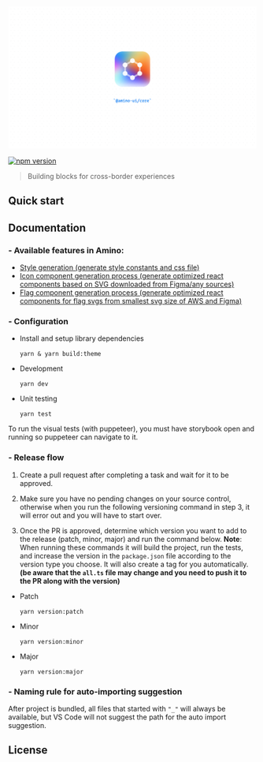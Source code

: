 ![amino logo](./public/logo.png)

[![npm version](https://badge.fury.io/js/@amino-ui%2Fcore.svg)](https://www.npmjs.com/package/@amino-ui/core)

> Building blocks for cross-border experiences

## Quick start

## Documentation

### - Available features in Amino:

- [Style generation (generate style constants and css file)](./build-utils/css/README.md)
- [Icon component generation process (generate optimized react components based on SVG downloaded from Figma/any sources)](./svgReact/icons/README.md)
- [Flag component generation process (generate optimized react components for flag svgs from smallest svg size of AWS and Figma)](./svgReact/flags/README.md)

### - Configuration

- Install and setup library dependencies
  ```
  yarn & yarn build:theme
  ```
- Development
  ```
  yarn dev
  ```
- Unit testing
  ```
  yarn test
  ```

To run the visual tests (with puppeteer), you must have storybook open and running so puppeteer can navigate to it.

### - Release flow

1. Create a pull request after completing a task and wait for it to be approved.

2. Make sure you have no pending changes on your source control, otherwise when you run the following versioning command in step 3, it will error out and you will have to start over.

3. Once the PR is approved, determine which version you want to add to the release (patch, minor, major) and run the command below.
**Note**: When running these commands it will build the project, run the tests, and increase the version in the `package.json` file according to the version type you choose. It will also create a tag for you automatically. **(be aware that the `all.ts` file may change and you need to push it to the PR along with the version)**

- Patch
  ```
  yarn version:patch
  ```
- Minor
  ```
  yarn version:minor
  ```
- Major
  ```
  yarn version:major
  ```

### - Naming rule for auto-importing suggestion

After project is bundled, all files that started with `"_"` will always be available, but VS Code will not suggest the path for the auto import suggestion.

## License
